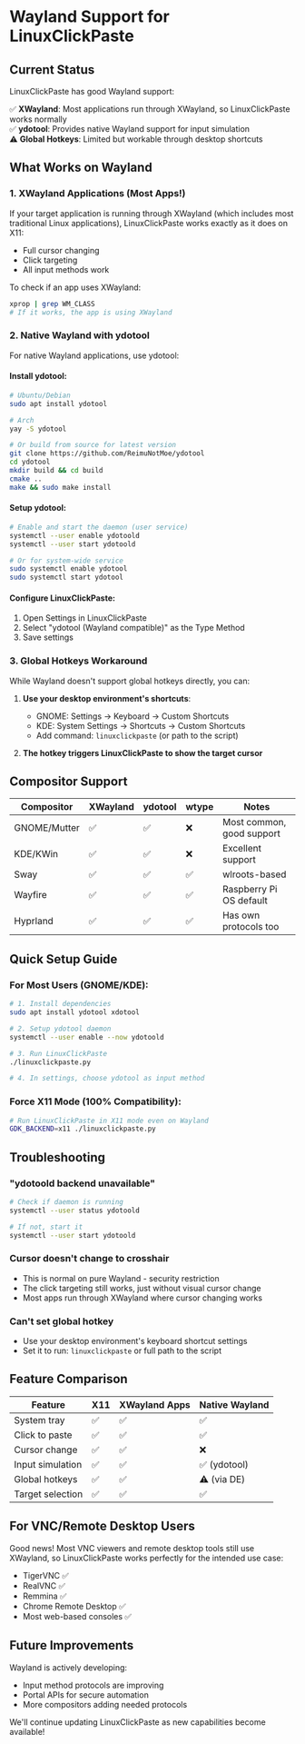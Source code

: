 # Wayland Support for LinuxClickPaste

## Current Status
LinuxClickPaste has good Wayland support:

✅ **XWayland**: Most applications run through XWayland, so LinuxClickPaste works normally  
✅ **ydotool**: Provides native Wayland support for input simulation  
⚠️ **Global Hotkeys**: Limited but workable through desktop shortcuts  

## What Works on Wayland

### 1. XWayland Applications (Most Apps!)
If your target application is running through XWayland (which includes most traditional Linux applications), LinuxClickPaste works exactly as it does on X11:
- Full cursor changing
- Click targeting
- All input methods work

To check if an app uses XWayland:
```bash
xprop | grep WM_CLASS
# If it works, the app is using XWayland
```

### 2. Native Wayland with ydotool
For native Wayland applications, use ydotool:

#### Install ydotool:
```bash
# Ubuntu/Debian
sudo apt install ydotool

# Arch
yay -S ydotool

# Or build from source for latest version
git clone https://github.com/ReimuNotMoe/ydotool
cd ydotool
mkdir build && cd build
cmake ..
make && sudo make install
```

#### Setup ydotool:
```bash
# Enable and start the daemon (user service)
systemctl --user enable ydotoold
systemctl --user start ydotoold

# Or for system-wide service
sudo systemctl enable ydotool
sudo systemctl start ydotool
```

#### Configure LinuxClickPaste:
1. Open Settings in LinuxClickPaste
2. Select "ydotool (Wayland compatible)" as the Type Method
3. Save settings

### 3. Global Hotkeys Workaround
While Wayland doesn't support global hotkeys directly, you can:

1. **Use your desktop environment's shortcuts**:
   - GNOME: Settings → Keyboard → Custom Shortcuts
   - KDE: System Settings → Shortcuts → Custom Shortcuts
   - Add command: `linuxclickpaste` (or path to the script)

2. **The hotkey triggers LinuxClickPaste to show the target cursor**

## Compositor Support

| Compositor | XWayland | ydotool | wtype | Notes |
|------------|----------|---------|-------|-------|
| GNOME/Mutter | ✅ | ✅ | ❌ | Most common, good support |
| KDE/KWin | ✅ | ✅ | ❌ | Excellent support |
| Sway | ✅ | ✅ | ✅ | wlroots-based |
| Wayfire | ✅ | ✅ | ✅ | Raspberry Pi OS default |
| Hyprland | ✅ | ✅ | ✅ | Has own protocols too |

## Quick Setup Guide

### For Most Users (GNOME/KDE):
```bash
# 1. Install dependencies
sudo apt install ydotool xdotool

# 2. Setup ydotool daemon
systemctl --user enable --now ydotoold

# 3. Run LinuxClickPaste
./linuxclickpaste.py

# 4. In settings, choose ydotool as input method
```

### Force X11 Mode (100% Compatibility):
```bash
# Run LinuxClickPaste in X11 mode even on Wayland
GDK_BACKEND=x11 ./linuxclickpaste.py
```

## Troubleshooting

### "ydotoold backend unavailable"
```bash
# Check if daemon is running
systemctl --user status ydotoold

# If not, start it
systemctl --user start ydotoold
```

### Cursor doesn't change to crosshair
- This is normal on pure Wayland - security restriction
- The click targeting still works, just without visual cursor change
- Most apps run through XWayland where cursor changing works

### Can't set global hotkey
- Use your desktop environment's keyboard shortcut settings
- Set it to run: `linuxclickpaste` or full path to the script

## Feature Comparison

| Feature | X11 | XWayland Apps | Native Wayland |
|---------|-----|---------------|----------------|
| System tray | ✅ | ✅ | ✅ |
| Click to paste | ✅ | ✅ | ✅ |
| Cursor change | ✅ | ✅ | ❌ |
| Input simulation | ✅ | ✅ | ✅ (ydotool) |
| Global hotkeys | ✅ | ✅ | ⚠️ (via DE) |
| Target selection | ✅ | ✅ | ✅ |

## For VNC/Remote Desktop Users

Good news! Most VNC viewers and remote desktop tools still use XWayland, so LinuxClickPaste works perfectly for the intended use case:
- TigerVNC ✅
- RealVNC ✅
- Remmina ✅
- Chrome Remote Desktop ✅
- Most web-based consoles ✅

## Future Improvements

Wayland is actively developing:
- Input method protocols are improving
- Portal APIs for secure automation
- More compositors adding needed protocols

We'll continue updating LinuxClickPaste as new capabilities become available!
